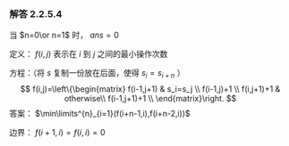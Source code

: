 ### 解答 2.2.5.4

当 $n=0\or n=1$ 时， $ans=0$

定义： $f(i,j)$ 表示在 $i$ 到 $j$ 之间的最小操作次数

方程：（将 $s$ 复制一份放在后面，使得 $s_i=s_{i+n}$  ）
$$
f(i,j)=\left\{\begin{matrix}
f(i-1,j+1) & s_i=s_j \\
f(i-1,j)+1  \\
f(i,j+1)+1 & otherwise\\
f(i-1,j+1)+1 \\
\end{matrix}\right.
$$
答案： $\min\limits^{n}_{i=1}(f(i+n-1,i),f(i+n-2,i))$

边界： $f(i+1,i)=f(i,i)=0$



